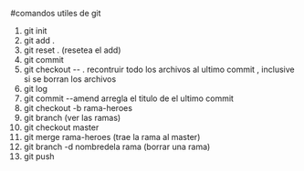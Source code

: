 #comandos utiles de git
1. git init 
2. git add .
3. git reset . (resetea el add)
4. git commit
5. git checkout -- . recontruir todo los archivos al ultimo commit , inclusive si se borran los archivos
6. git log 
7. git commit --amend arregla el titulo de el ultimo commit 
8. git checkout -b rama-heroes
9. git branch (ver las ramas)
10. git checkout master 
11. git merge rama-heroes (trae la rama al master)
12. git branch -d nombredela rama (borrar una rama)
13. git push 



